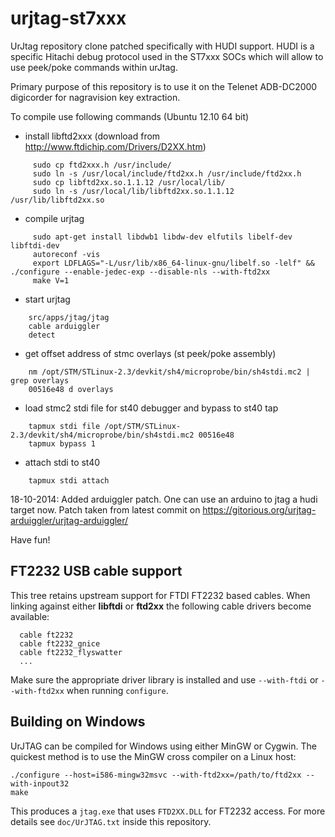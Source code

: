 urjtag-st7xxx
=============

UrJtag repository clone patched specifically with HUDI support. HUDI is a specific Hitachi debug protocol used in 
the ST7xxx SOCs which will allow to use peek/poke commands within urJtag.

Primary purpose of this repository is to use it on the Telenet ADB-DC2000 digicorder for nagravision key extraction.

To compile use following commands (Ubuntu 12.10 64 bit)

* install libftd2xxx (download from http://www.ftdichip.com/Drivers/D2XX.htm)
```
     sudo cp ftd2xxx.h /usr/include/
     sudo ln -s /usr/local/include/ftd2xx.h /usr/include/ftd2xx.h
     sudo cp libftd2xx.so.1.1.12 /usr/local/lib/
     sudo ln -s /usr/local/lib/libftd2xx.so.1.1.12 /usr/lib/libftd2xx.so
```
* compile urjtag
```
     sudo apt-get install libdwb1 libdw-dev elfutils libelf-dev libftdi-dev
     autoreconf -vis
     export LDFLAGS="-L/usr/lib/x86_64-linux-gnu/libelf.so -lelf" && ./configure --enable-jedec-exp --disable-nls --with-ftd2xx
     make V=1
```
* start urjtag
```
    src/apps/jtag/jtag
    cable arduiggler
    detect
```
* get offset address of stmc overlays (st peek/poke assembly)
```    
    nm /opt/STM/STLinux-2.3/devkit/sh4/microprobe/bin/sh4stdi.mc2 | grep overlays
    00516e48 d overlays
```
*  load stmc2 stdi file for st40 debugger and bypass to st40 tap
```
    tapmux stdi file /opt/STM/STLinux-2.3/devkit/sh4/microprobe/bin/sh4stdi.mc2 00516e48
    tapmux bypass 1
```
* attach stdi to st40
```
    tapmux stdi attach
```    

18-10-2014: Added arduiggler patch. One can use an arduino to jtag a hudi target now. Patch taken from latest commit on https://gitorious.org/urjtag-arduiggler/urjtag-arduiggler/


Have fun!

## FT2232 USB cable support

This tree retains upstream support for FTDI FT2232 based cables. When
linking against either **libftdi** or **ftd2xx** the following cable
drivers become available:

```
  cable ft2232
  cable ft2232_gnice
  cable ft2232_flyswatter
  ...
```

Make sure the appropriate driver library is installed and use
`--with-ftdi` or `--with-ftd2xx` when running `configure`.

## Building on Windows

UrJTAG can be compiled for Windows using either MinGW or Cygwin. The
quickest method is to use the MinGW cross compiler on a Linux host:

```
./configure --host=i586-mingw32msvc --with-ftd2xx=/path/to/ftd2xx --with-inpout32
make
```

This produces a `jtag.exe` that uses `FTD2XX.DLL` for FT2232 access. For
more details see `doc/UrJTAG.txt` inside this repository.
